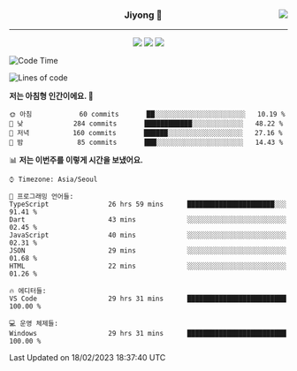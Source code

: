 
<div align="center">
  
  <img align="right" src="https://github-readme-stats.vercel.app/api/top-langs/?username=kkkimjiyong&theme=dracula&hide=Procfile&layout=compact&langs_count=7"/>

  ### Jiyong 🎨
  
  ---
  
  <a href="https://www.notion.so/de89c82b663345278de4489463a81458?v=f059fc8382b84103b52c77918639c252"><img src="https://img.shields.io/badge/Github Projects-000000?style=flat-square&logo=github&logoColor=white"/></a>
  <a href="https://haardy.tistory.com/"><img src="https://img.shields.io/badge/Jiyongstory-3DDC84?style=flat-square&logo=Tistory&logoColor=black"/></a>
  <a href="https://www.notion.so/ffbfc05e864a47d587011873f14e0760"><img src="https://img.shields.io/badge/jjjichive-ffffff?style=flat-square&logo=notion&logoColor=black"/></a>

</div>

  <!--START_SECTION:waka-->
![Code Time](http://img.shields.io/badge/Code%20Time-78%20hrs%2039%20mins-blue)

![Lines of code](https://img.shields.io/badge/%EC%A0%80%EB%8A%94%20%EC%97%AC%ED%83%9C%EA%B9%8C%EC%A7%80%20-1%20Million%20%EC%A4%84%EC%9D%98%20%EC%BD%94%EB%93%9C%EB%A5%BC%20%EC%9E%91%EC%84%B1%ED%96%88%EC%96%B4%EC%9A%94.-blue)

**저는 아침형 인간이에요. 🐤** 

```text
🌞 아침            60 commits       ██░░░░░░░░░░░░░░░░░░░░░░░   10.19 % 
🌆 낮　           284 commits       ████████████░░░░░░░░░░░░░   48.22 % 
🌃 저녁           160 commits       ██████░░░░░░░░░░░░░░░░░░░   27.16 % 
🌙 밤　            85 commits       ███░░░░░░░░░░░░░░░░░░░░░░   14.43 % 

```


📊 **저는 이번주를 이렇게 시간을 보냈어요.** 

```text
⌚︎ Timezone: Asia/Seoul

💬 프로그래밍 언어들: 
TypeScript               26 hrs 59 mins      ██████████████████████░░░   91.41 % 
Dart                     43 mins             ░░░░░░░░░░░░░░░░░░░░░░░░░   02.45 % 
JavaScript               40 mins             ░░░░░░░░░░░░░░░░░░░░░░░░░   02.31 % 
JSON                     29 mins             ░░░░░░░░░░░░░░░░░░░░░░░░░   01.68 % 
HTML                     22 mins             ░░░░░░░░░░░░░░░░░░░░░░░░░   01.26 % 

🔥 에디터들: 
VS Code                  29 hrs 31 mins      █████████████████████████   100.00 % 

💻 운영 체제들: 
Windows                  29 hrs 31 mins      █████████████████████████   100.00 % 

```


 Last Updated on 18/02/2023 18:37:40 UTC
<!--END_SECTION:waka-->
